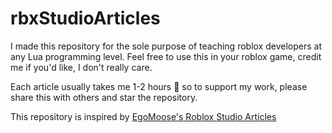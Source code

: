 # rbxStudioArticles

I made this repository for the sole purpose of teaching roblox developers at any Lua programming level.
Feel free to use this in your roblox game, credit me if you'd like, I don't really care.

Each article usually takes me 1-2 hours 🥲 so to support my work, please share this with others and star the repository.

This repository is inspired by [EgoMoose's Roblox Studio Articles](https://github.com/EgoMoose/Articles)
